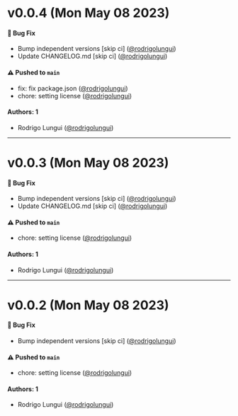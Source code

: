 # v0.0.4 (Mon May 08 2023)

#### 🐛 Bug Fix

- Bump independent versions \[skip ci\] ([@rodrigolungui](https://github.com/rodrigolungui))
- Update CHANGELOG.md \[skip ci\] ([@rodrigolungui](https://github.com/rodrigolungui))

#### ⚠️ Pushed to `main`

- fix: fix package.json ([@rodrigolungui](https://github.com/rodrigolungui))
- chore: setting license ([@rodrigolungui](https://github.com/rodrigolungui))

#### Authors: 1

- Rodrigo Lungui ([@rodrigolungui](https://github.com/rodrigolungui))

---

# v0.0.3 (Mon May 08 2023)

#### 🐛 Bug Fix

- Bump independent versions \[skip ci\] ([@rodrigolungui](https://github.com/rodrigolungui))
- Update CHANGELOG.md \[skip ci\] ([@rodrigolungui](https://github.com/rodrigolungui))

#### ⚠️ Pushed to `main`

- chore: setting license ([@rodrigolungui](https://github.com/rodrigolungui))

#### Authors: 1

- Rodrigo Lungui ([@rodrigolungui](https://github.com/rodrigolungui))

---

# v0.0.2 (Mon May 08 2023)

#### 🐛 Bug Fix

- Bump independent versions \[skip ci\] ([@rodrigolungui](https://github.com/rodrigolungui))

#### ⚠️ Pushed to `main`

- chore: setting license ([@rodrigolungui](https://github.com/rodrigolungui))

#### Authors: 1

- Rodrigo Lungui ([@rodrigolungui](https://github.com/rodrigolungui))
